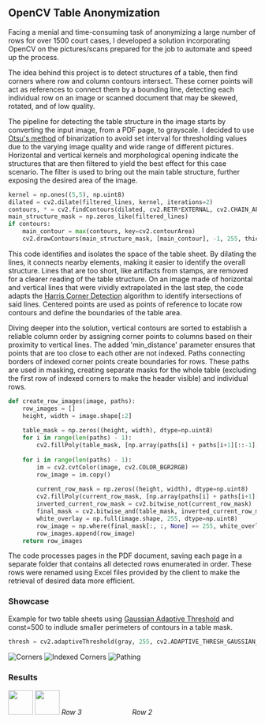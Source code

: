## OpenCV Table Anonymization

Facing a menial and time-consuming task of anonymizing a large number of rows for over 1500 court cases, I developed a solution incorporating OpenCV on the pictures/scans prepared for the job to automate and speed up the process.

The idea behind this project is to detect structures of a table, then find corners where row and column contours intersect. These corner points will act as references to connect them by a bounding line, detecting each individual row on an image or scanned document that may be skewed, rotated, and of low quality.

The pipeline for detecting the table structure in the image starts by converting the input image, from a PDF page, to grayscale. I decided to use [Otsu's method](https://docs.opencv.org/4.x/d7/d4d/tutorial_py_thresholding.html) of binarization to avoid set interval for thresholding values due to the varying image quality and wide range of different pictures. Horizontal and vertical kernels and morphological opening indicate the structures that are then filtered to yield the best effect for this case scenario. The filter is used to bring out the main table structure, further exposing the desired area of the image.
```python
kernel = np.ones((5,5), np.uint8)
dilated = cv2.dilate(filtered_lines, kernel, iterations=2)
contours, * = cv2.findContours(dilated, cv2.RETR*EXTERNAL, cv2.CHAIN_APPROX_SIMPLE)
main_structure_mask = np.zeros_like(filtered_lines)
if contours:
    main_contour = max(contours, key=cv2.contourArea)
    cv2.drawContours(main_structure_mask, [main_contour], -1, 255, thickness=cv2.FILLED)
```
This code identifies and isolates the space of the table sheet. By dilating the lines, it connects nearby elements, making it easier to identify the overall structure. Lines that are too short, like artifacts from stamps, are removed for a clearer reading of the table structure.
On an image made of horizontal and vertical lines that were vividly extrapolated in the last step, the code adapts the [Harris Corner Detection](https://docs.opencv.org/4.x/dc/d0d/tutorial_py_features_harris.html) algorithm to identify intersections of said lines. Centered points are used as points of reference to locate row contours and define the boundaries of the table area.

Diving deeper into the solution, vertical contours are sorted to establish a reliable column order by assigning corner points to columns based on their proximity to vertical lines. The added 'min_distance' parameter ensures that points that are too close to each other are not indexed. Paths connecting borders of indexed corner points create boundaries for rows. These paths are used in masking, creating separate masks for the whole table (excluding the first row of indexed corners to make the header visible) and individual rows.
```python
def create_row_images(image, paths):
    row_images = []
    height, width = image.shape[:2]
   
    table_mask = np.zeros((height, width), dtype=np.uint8)
    for i in range(len(paths) - 1):
        cv2.fillPoly(table_mask, [np.array(paths[i] + paths[i+1][::-1], dtype=np.int32)], 255)
   
    for i in range(len(paths) - 1):
        im = cv2.cvtColor(image, cv2.COLOR_BGR2RGB)
        row_image = im.copy()
       
        current_row_mask = np.zeros((height, width), dtype=np.uint8)
        cv2.fillPoly(current_row_mask, [np.array(paths[i] + paths[i+1][::-1], dtype=np.int32)], 255)
        inverted_current_row_mask = cv2.bitwise_not(current_row_mask)
        final_mask = cv2.bitwise_and(table_mask, inverted_current_row_mask)
        white_overlay = np.full(image.shape, 255, dtype=np.uint8)
        row_image = np.where(final_mask[:, :, None] == 255, white_overlay, row_image)
        row_images.append(row_image)
    return row_images
```
The code processes pages in the PDF document, saving each page in a separate folder that contains all detected rows enumerated in order. These rows were renamed using Excel files provided by the client to make the retrieval of desired data more efficient.


### Showcase

Example for two table sheets using [Gaussian Adaptive Threshold](https://docs.opencv.org/4.x/d7/d4d/tutorial_py_thresholding.html) and const=500 to indlude smaller perimeters of contours in a table mask.
```python
thresh = cv2.adaptiveThreshold(gray, 255, cv2.ADAPTIVE_THRESH_GAUSSIAN_C, cv2.THRESH_BINARY_INV, 11, 2)
```
![Corners](https://github.com/user-attachments/assets/b584d909-79a2-4d58-8de9-f384fc349532)
![Indexed Corners](https://github.com/user-attachments/assets/76ae53dc-722c-494f-9277-27f37be51cca)
![Pathing](https://github.com/user-attachments/assets/1a0ef521-c330-4f18-9527-344a2f8fc51e)

### Results
<img src="https://github.com/user-attachments/assets/8ac90bbb-472f-4561-b813-da44305390b5" width="50"> <img src="https://github.com/user-attachments/assets/311c51f9-eb38-4dcc-876f-dc5a6c7aad06" width="50">
*Row 3* &nbsp;&nbsp;&nbsp;&nbsp;&nbsp;&nbsp;&nbsp;&nbsp;&nbsp;&nbsp;&nbsp;&nbsp;&nbsp;&nbsp;&nbsp;&nbsp;&nbsp;&nbsp;&nbsp;&nbsp;&nbsp;&nbsp;&nbsp;&nbsp; *Row 2*
